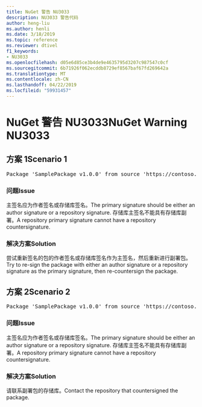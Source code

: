 ```yaml
---
title: NuGet 警告 NU3033
description: NU3033 警告代码
author: heng-liu
ms.author: henli
ms.date: 3/18/2019
ms.topic: reference
ms.reviewer: dtivel
f1_keywords:
- NU3033
ms.openlocfilehash: d05e6d85ce3b4de9e4635795d3207c987547c0cf
ms.sourcegitcommit: 6b71926f062ecddb8729ef8567baf67fd269642a
ms.translationtype: MT
ms.contentlocale: zh-CN
ms.lasthandoff: 04/22/2019
ms.locfileid: "59931457"
---
```

# <a name="nuget-warning-nu3033"></a><span data-ttu-id="67c3e-103">NuGet 警告 NU3033</span><span class="sxs-lookup"><span data-stu-id="67c3e-103">NuGet Warning NU3033</span></span>

## <a name="scenario-1"></a><span data-ttu-id="67c3e-104">方案 1</span><span class="sxs-lookup"><span data-stu-id="67c3e-104">Scenario 1</span></span>

<pre>Package 'SamplePackage v1.0.0' from source 'https://contoso.com/index.json': A repository primary signature must not have a repository countersignature.</pre>

### <a name="issue"></a><span data-ttu-id="67c3e-105">问题</span><span class="sxs-lookup"><span data-stu-id="67c3e-105">Issue</span></span>

<span data-ttu-id="67c3e-106">主签名应为作者签名或存储库签名。</span><span class="sxs-lookup"><span data-stu-id="67c3e-106">The primary signature should be either an author signature or a repository signature.</span></span> <span data-ttu-id="67c3e-107">存储库主签名不能具有存储库副署。</span><span class="sxs-lookup"><span data-stu-id="67c3e-107">A repository primary signature cannot have a repository countersignature.</span></span>

### <a name="solution"></a><span data-ttu-id="67c3e-108">解决方案</span><span class="sxs-lookup"><span data-stu-id="67c3e-108">Solution</span></span>

<span data-ttu-id="67c3e-109">尝试重新签名的包的作者签名或存储库签名作为主签名，然后重新进行副署包。</span><span class="sxs-lookup"><span data-stu-id="67c3e-109">Try to re-sign the package with either an author signature or a repository signature as the primary signature, then re-countersign the package.</span></span>



## <a name="scenario-2"></a><span data-ttu-id="67c3e-110">方案 2</span><span class="sxs-lookup"><span data-stu-id="67c3e-110">Scenario 2</span></span>

<pre>Package 'SamplePackage v1.0.0' from source 'https://contoso.com/index.json': A repository primary signature must not have a repository countersignature.</pre>

### <a name="issue"></a><span data-ttu-id="67c3e-111">问题</span><span class="sxs-lookup"><span data-stu-id="67c3e-111">Issue</span></span>

<span data-ttu-id="67c3e-112">主签名应为作者签名或存储库签名。</span><span class="sxs-lookup"><span data-stu-id="67c3e-112">The primary signature should be either an author signature or a repository signature.</span></span> <span data-ttu-id="67c3e-113">存储库主签名不能具有存储库副署。</span><span class="sxs-lookup"><span data-stu-id="67c3e-113">A repository primary signature cannot have a repository countersignature.</span></span>

### <a name="solution"></a><span data-ttu-id="67c3e-114">解决方案</span><span class="sxs-lookup"><span data-stu-id="67c3e-114">Solution</span></span>

<span data-ttu-id="67c3e-115">请联系副署包的存储库。</span><span class="sxs-lookup"><span data-stu-id="67c3e-115">Contact the repository that countersigned the package.</span></span>